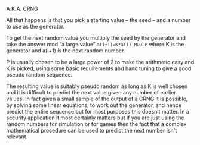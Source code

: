 A.K.A. CRNG 

All that happens is that you pick a starting value – the seed – and a number to use as the generator.

To get the next random value you multiply the seed by the generator and take the answer mod “a large value” `a(i+1)=K*a(i) MOD P` where K is the generator and a(i+1) is the next random number.

P is usually chosen to be a large power of 2 to make the arithmetic easy and K is picked, using some basic requirements and hand tuning to give a good pseudo random sequence.

The resulting value is suitably pseudo random as long as K is well chosen and it is difficult to predict the next value given any number of earlier values. In fact given a small sample of the output of a CRNG it is possible, by solving some linear equations, to work out the generator, and hence predict the entire sequence but for most purposes this doesn’t matter. In a security application it most certainly matters but if you are just using the random numbers for simulation or for games then the fact that a complex mathematical procedure can be used to predict the next number isn't relevant.